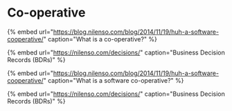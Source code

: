 # Co-operative

{% embed url="https://blog.nilenso.com/blog/2014/11/19/huh-a-software-cooperative/" caption="What is a co-operative?" %}

{% embed url="https://nilenso.com/decisions/" caption="Business Decision Records \(BDRs\)" %}



{% embed url="https://blog.nilenso.com/blog/2014/11/19/huh-a-software-cooperative/" caption="What is a software co-operative?" %}



{% embed url="https://nilenso.com/decisions/" caption="Business Decision Records \(BDRs\)" %}



